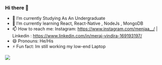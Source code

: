 ### Hi there 👋

- 🔭 I’m currently Studying As An Undergraduate
- 🌱 I’m currently learning React, React-Native , NodeJs , MongoDB
- 📫 How to reach me: Instagram: https://www.instagram.com/menjaa__/ | Linkedin : https://www.linkedin.com/in/meraj-vindira-169193197/
- 😄 Pronouns: He/His
- ⚡ Fun fact: Im still working my low-end Laptop

<img src ="https://github-readme-stats.vercel.app/api?username=meraj6091&&show_icons=true&title_color=blue&icon_color=bb2acf&text_color=daf7dc&bg_color=151515"/>
